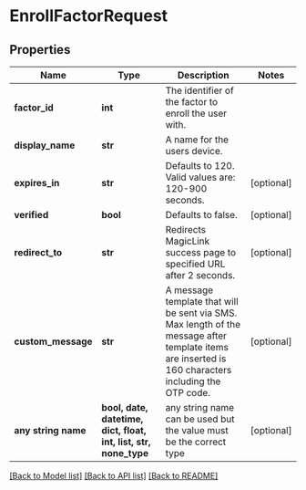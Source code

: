 # EnrollFactorRequest


## Properties
Name | Type | Description | Notes
------------ | ------------- | ------------- | -------------
**factor_id** | **int** | The identifier of the factor to enroll the user with. | 
**display_name** | **str** | A name for the users device. | 
**expires_in** | **str** | Defaults to 120. Valid values are: 120-900 seconds. | [optional] 
**verified** | **bool** | Defaults to false. | [optional] 
**redirect_to** | **str** | Redirects MagicLink success page to specified URL after 2 seconds. | [optional] 
**custom_message** | **str** | A message template that will be sent via SMS. Max length of the message after template items are inserted is 160 characters including the OTP code. | [optional] 
**any string name** | **bool, date, datetime, dict, float, int, list, str, none_type** | any string name can be used but the value must be the correct type | [optional]

[[Back to Model list]](../README.md#documentation-for-models) [[Back to API list]](../README.md#documentation-for-api-endpoints) [[Back to README]](../README.md)


